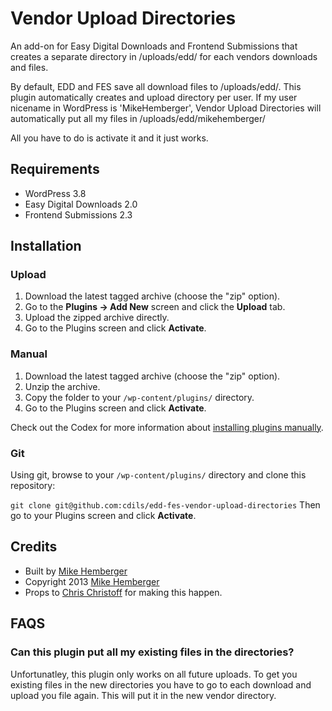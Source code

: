 # Vendor Upload Directories #

An add-on for Easy Digital Downloads and Frontend Submissions that creates a separate directory in /uploads/edd/ for each vendors downloads and files.

By default, EDD and FES save all download files to /uploads/edd/.  This plugin automatically creates and upload directory per user.  If my user nicename in WordPress is 'MikeHemberger', Vendor Upload Directories will automatically put all my files in /uploads/edd/mikehemberger/

All you have to do is activate it and it just works.

## Requirements
 * WordPress 3.8
 * Easy Digital Downloads 2.0
 * Frontend Submissions 2.3

## Installation

### Upload

1. Download the latest tagged archive (choose the "zip" option).
2. Go to the __Plugins -> Add New__ screen and click the __Upload__ tab.
3. Upload the zipped archive directly.
4. Go to the Plugins screen and click __Activate__.

### Manual

1. Download the latest tagged archive (choose the "zip" option).
2. Unzip the archive.
3. Copy the folder to your `/wp-content/plugins/` directory.
4. Go to the Plugins screen and click __Activate__.

Check out the Codex for more information about [installing plugins manually](http://codex.wordpress.org/Managing_Plugins#Manual_Plugin_Installation).

### Git

Using git, browse to your `/wp-content/plugins/` directory and clone this repository:

`git clone git@github.com:cdils/edd-fes-vendor-upload-directories`
Then go to your Plugins screen and click __Activate__.


## Credits

* Built by [Mike Hemberger](https://twitter.com/jivedig)
* Copyright 2013 [Mike Hemberger](http://thestizmedia.com/)
* Props to [Chris Christoff](https://twitter.com/chriscct7) for making this happen.

## FAQS ##

### Can this plugin put all my existing files in the directories? ###

Unfortunatley, this plugin only works on all future uploads. To get you existing files in the new directories you have to go to each download and upload you file again. This will put it in the new vendor directory.